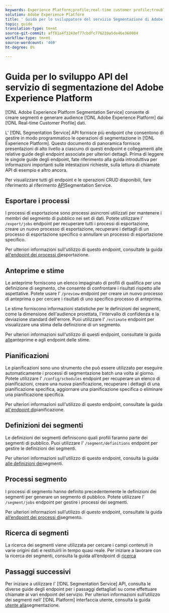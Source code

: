```yaml
---
keywords: Experience Platform;profile;real-time customer profile;troubleshooting;API
solution: Adobe Experience Platform
title: ' Guida per lo sviluppatore del servizio Segmentazione di Adobe Experience Platform'
topic: guide
translation-type: tm+mt
source-git-commit: aff81a4f3243ef77cbdfc776220a5de46e360084
workflow-type: tm+mt
source-wordcount: '469'
ht-degree: 0%

---
```



#  Guida per lo sviluppo API del servizio di segmentazione del Adobe Experience Platform

[!DNL Adobe Experience Platform Segmentation Service] consente di creare segmenti e generare audience [!DNL Adobe Experience Platform] dai [!DNL Real-time Customer Profile] dati.

L&#39; [!DNL Segmentation Service] API fornisce più endpoint che consentono di gestire in modo programmatico le operazioni di segmentazione in [!DNL Experience Platform]. Questo documento di panoramica fornisce presentazioni di alto livello a ciascuno di questi endpoint e collegamenti alle relative guide degli endpoint associate per ulteriori dettagli. Prima di leggere le singole guide degli endpoint, fate riferimento alla guida [](./getting-started.md) introduttiva per informazioni importanti sulle intestazioni richieste, sulla lettura di chiamate API di esempio e altro ancora.

Per visualizzare tutti gli endpoint e le operazioni CRUD disponibili, fare riferimento al riferimento [API](https://www.adobe.io/apis/experienceplatform/home/api-reference.html#!acpdr/swagger-specs/segmentation.yaml)Segmentation Service.

## Esportare i processi

I processi di esportazione sono processi asincroni utilizzati per mantenere i membri del segmento di pubblico nei set di dati. Potete utilizzare l&#39; `/export/jobs` endpoint per recuperare tutti i processi di esportazione, creare un nuovo processo di esportazione, recuperare i dettagli di un processo di esportazione specifico o annullare un processo di esportazione specifico.

Per ulteriori informazioni sull&#39;utilizzo di questo endpoint, consultate la guida [all&#39;endpoint dei processi di](./export-jobs.md)esportazione.

## Anteprime e stime

Le anteprime forniscono un elenco impaginato di profili di qualifica per una definizione di segmento, che consente di confrontare i risultati rispetto alle aspettative. Potete usare l’ `/preview` endpoint per creare un nuovo processo di anteprima o per cercare i risultati di uno specifico processo di anteprima.

Le stime forniscono informazioni statistiche per le definizioni dei segmenti, come la dimensione dell&#39;audience proiettata, l&#39;intervallo di confidenza e la deviazione standard dell&#39;errore. Puoi utilizzare l&#39; `/estimate` endpoint per visualizzare una stima della definizione di un segmento.

Per ulteriori informazioni sull&#39;utilizzo di questi endpoint, consultate la guida [alle](./previews-and-estimates.md)anteprime e agli endpoint delle stime.

## Pianificazioni

Le pianificazioni sono uno strumento che può essere utilizzato per eseguire automaticamente i processi di segmentazione batch una volta al giorno. Potete utilizzare l&#39; `/config/schedules` endpoint per recuperare un elenco di pianificazioni, creare una nuova pianificazione, recuperare i dettagli di una pianificazione specifica, aggiornare una pianificazione specifica o eliminare una pianificazione specifica.

Per ulteriori informazioni sull&#39;utilizzo di questo endpoint, consultate la guida [all&#39;endpoint di](./schedules.md)pianificazione.

## Definizioni dei segmenti

Le definizioni dei segmenti definiscono quali profili faranno parte dei segmenti di pubblico. Puoi utilizzare l&#39; `/segment/definitions` endpoint per gestire le definizioni dei segmenti.

Per ulteriori informazioni sull&#39;utilizzo di questo endpoint, consulta la guida [alle definizioni dei](./segment-definitions.md)segmenti.

## Processi segmento

I processi di segmento hanno definito precedentemente le definizioni dei segmenti per generare un segmento di pubblico. Potete utilizzare l&#39; `/segment/jobs` endpoint per gestire i processi dei segmenti.

Per ulteriori informazioni sull’utilizzo di questo endpoint, consultate la guida [all’endpoint dei processi di](./segment-jobs.md)segmento.

## Ricerca di segmenti

La ricerca dei segmenti viene utilizzata per cercare i campi contenuti in varie origini dati e restituirli in tempo quasi reale. Per iniziare a lavorare con la ricerca dei segmenti, consulta la guida all’endpoint di [ricerca](segment-search.md)

## Passaggi successivi

Per iniziare a utilizzare l&#39; [!DNL Segmentation Service] API, consulta le diverse guide degli endpoint per i passaggi dettagliati su come effettuare chiamate ai vari endpoint del servizio. Per ulteriori informazioni sull’utilizzo dei segmenti nell’ [!DNL Platform] interfaccia utente, consulta la guida [utente alla](../ui/overview.md)segmentazione.